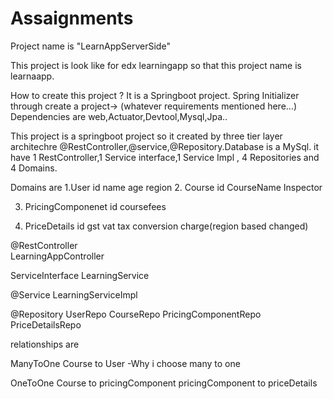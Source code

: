 # Assaignments
Project name is "LearnAppServerSide"

This project is look like for edx learningapp so that this project name is learnaapp.

How to create this project ?
It is a Springboot project. Spring Initializer through create a project-> (whatever requirements mentioned here...) 
Dependencies are web,Actuator,Devtool,Mysql,Jpa..

This project is a springboot project so it created by three tier layer architechre @RestController,@service,@Repository.Database is a MySql.
it have 1 RestController,1 Service interface,1 Service Impl , 4 Repositories and 4 Domains.

Domains are
1.User
	id
	name 
	age
	region
2. Course
	id
	CourseName
	Inspector

3. PricingComponenet
	id
	coursefees

4. PriceDetails
	id
	gst
	vat
	tax
	conversion charge(region based changed)

@RestController				
LearningAppController		

ServiceInterface
LearningService

@Service
LearningServiceImpl

@Repository
UserRepo
CourseRepo
PricingComponentRepo
PriceDetailsRepo

relationships are

ManyToOne
Course to User  -Why i choose many to one


OneToOne
Course to pricingComponent
pricingComponent to priceDetails


 
 

